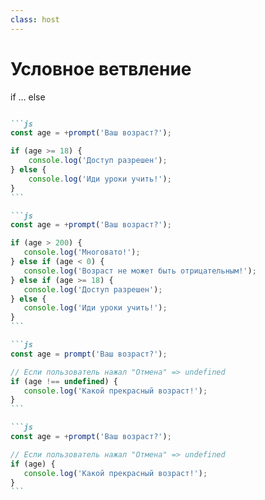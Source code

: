 ```yaml
---
class: host
---
```


# Условное ветвление
if … else
````md magic-move

```js
const age = +prompt('Ваш возраст?');

if (age >= 18) {
    console.log('Доступ разрешен');
} else {
    console.log('Иди уроки учить!');
}
```

```js
const age = +prompt('Ваш возраст?');

if (age > 200) {
   console.log('Многовато!');
} else if (age < 0) {
   console.log('Возраст не может быть отрицательным!');
} else if (age >= 18) {
   console.log('Доступ разрешен');
} else {
   console.log('Иди уроки учить!');
}
```

```js
const age = prompt('Ваш возраст?');

// Если пользователь нажал "Отмена" => undefined
if (age !== undefined) {
   console.log('Какой прекрасный возраст!');
}
```

```js
const age = +prompt('Ваш возраст?');

// Если пользователь нажал "Отмена" => undefined
if (age) {
   console.log('Какой прекрасный возраст!');
}
```

````


<style>
.host {
    --slidev-code-font-size: 1.25rem;
    --slidev-code-line-height: 2rem;
}
</style>
